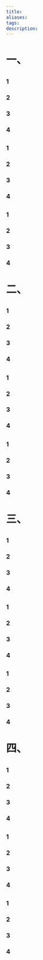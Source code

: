 ```yaml
---
title: 
aliases: 
tags: 
description:
---
```

# 一、

## 
### 1 


### 2 


### 3 

### 4 





## 

### 1 


### 2 


### 3 

### 4 





## 
### 1 


### 2 


### 3 

### 4 



# 二、

## 
### 1 


### 2 


### 3 

### 4 





## 

### 1 


### 2 


### 3 

### 4 





## 
### 1 


### 2 


### 3 

### 4 



# 三、

## 
### 1 


### 2 


### 3 

### 4 





## 

### 1 


### 2 


### 3 

### 4 





## 
### 1 


### 2 


### 3 

### 4 



# 四、

## 
### 1 


### 2 


### 3 

### 4 





## 

### 1 


### 2 


### 3 

### 4 





## 
### 1 


### 2 


### 3 

### 4 



